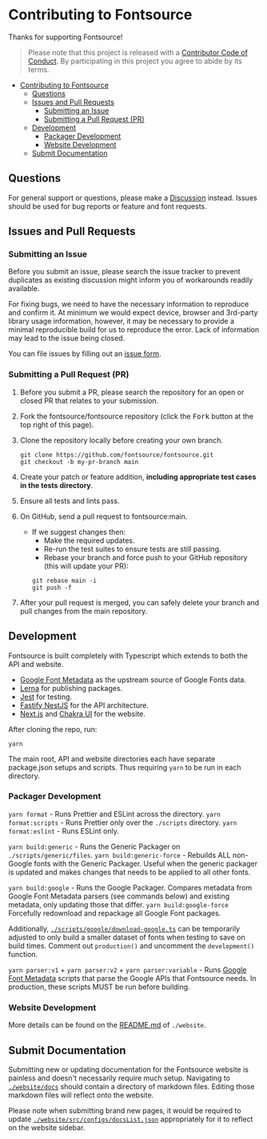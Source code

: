# Contributing to Fontsource

Thanks for supporting Fontsource!

> Please note that this project is released with a [Contributor Code of Conduct](https://github.com/fontsource/fontsource/blob/main/CODE_OF_CONDUCT.md). By participating in this project you agree to abide by its terms.

- [Contributing to Fontsource](#contributing-to-fontsource)
  - [Questions](#questions)
  - [Issues and Pull Requests](#issues-and-pull-requests)
    - [Submitting an Issue](#submitting-an-issue)
    - [Submitting a Pull Request (PR)](#submitting-a-pull-request-pr)
  - [Development](#development)
    - [Packager Development](#packager-development)
    - [Website Development](#website-development)
  - [Submit Documentation](#submit-documentation)

## Questions

For general support or questions, please make a [Discussion](https://github.com/fontsource/fontsource/discussions/new) instead. Issues should be used for bug reports or feature and font requests.

## Issues and Pull Requests

### Submitting an Issue

Before you submit an issue, please search the issue tracker to prevent duplicates as existing discussion might inform you of workarounds readily available.

For fixing bugs, we need to have the necessary information to reproduce and confirm it. At minimum we would expect device, browser and 3rd-party library usage information, however, it may be necessary to provide a minimal reproducible build for us to reproduce the error. Lack of information may lead to the issue being closed.

You can file issues by filling out an [issue form](https://github.com/fontsource/fontsource/issues/new/choose).

### Submitting a Pull Request (PR)

1. Before you submit a PR, please search the repository for an open or closed PR that relates to your submission.
2. Fork the fontsource/fontsource repository (click the <kbd>Fork</kbd> button at the top right of this page).
3. Clone the repository locally before creating your own branch.

   ```shell
   git clone https://github.com/fontsource/fontsource.git
   git checkout -b my-pr-branch main
   ```

4. Create your patch or feature addition, **including appropriate test cases in the tests directory**.
5. Ensure all tests and lints pass.
6. On GitHub, send a pull request to fontsource:main.
   - If we suggest changes then:
     - Make the required updates.
     - Re-run the test suites to ensure tests are still passing.
     - Rebase your branch and force push to your GitHub repository (this will update your PR):
     ```shell
     git rebase main -i
     git push -f
     ```
7. After your pull request is merged, you can safely delete your branch and pull changes from the main repository.

## Development

Fontsource is built completely with Typescript which extends to both the API and website.

- [Google Font Metadata](https://github.com/fontsource/google-font-metadata) as the upstream source of Google Fonts data.
- [Lerna](https://github.com/lerna/lerna) for publishing packages.
- [Jest](https://jestjs.io/) for testing.
- [Fastify NestJS](https://nestjs.com/) for the API architecture.
- [Next.js](https://nextjs.org/) and [Chakra UI](https://chakra-ui.com/) for the website.

After cloning the repo, run:

```shell
yarn
```

The main root, API and website directories each have separate package.json setups and scripts. Thus requiring `yarn` to be run in each directory.

### Packager Development

`yarn format` - Runs Prettier and ESLint across the directory.
`yarn format:scripts` - Runs Prettier only over the `./scripts` directory.
`yarn format:eslint` - Runs ESLint only.

`yarn build:generic` - Runs the Generic Packager on `./scripts/generic/files`.
`yarn build:generic-force` - Rebuilds ALL non-Google fonts with the Generic Packager. Useful when the generic packager is updated and makes changes that needs to be applied to all other fonts.

`yarn build:google` - Runs the Google Packager. Compares metadata from Google Font Metadata parsers (see commands below) and existing metadata, only updating those that differ.
`yarn build:google-force` Forcefully redownload and repackage all Google Font packages.

Additionally, [`./scripts/google/download-google.ts`](https://github.com/fontsource/fontsource/blob/main/scripts/google/download-google.ts#L40) can be temporarily adjusted to only build a smaller dataset of fonts when testing to save on build times. Comment out `production()` and uncomment the `development()` function.

`yarn parser:v1` + `yarn parser:v2` + `yarn parser:variable` - Runs [Google Font Metadata](https://github.com/fontsource/google-font-metadata) scripts that parse the Google APIs that Fontsource needs. In production, these scripts MUST be run before building.

### Website Development

More details can be found on the [README.md](https://github.com/fontsource/fontsource/tree/main/website#readme) of `./website`.

## Submit Documentation

Submitting new or updating documentation for the Fontsource website is painless and doesn't necessarily require much setup. Navigating to [`./website/docs`](https://github.com/fontsource/fontsource/tree/main/website/docs) should contain a directory of markdown files. Editing those markdown files will reflect onto the website.

Please note when submitting brand new pages, it would be required to update [`./website/src/configs/docsList.json`](https://github.com/fontsource/fontsource/blob/main/website/src/configs/docsList.json) appropriately for it to reflect on the website sidebar.
